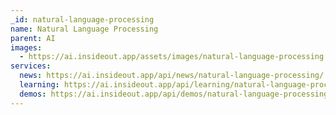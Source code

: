 ```yaml
---
_id: natural-language-processing
name: Natural Language Processing
parent: AI
images:
  - https://ai.insideout.app/assets/images/natural-language-processing.jpg
services:
  news: https://ai.insideout.app/api/news/natural-language-processing/
  learning: https://ai.insideout.app/api/learning/natural-language-processing/
  demos: https://ai.insideout.app/api/demos/natural-language-processing/
---
```

